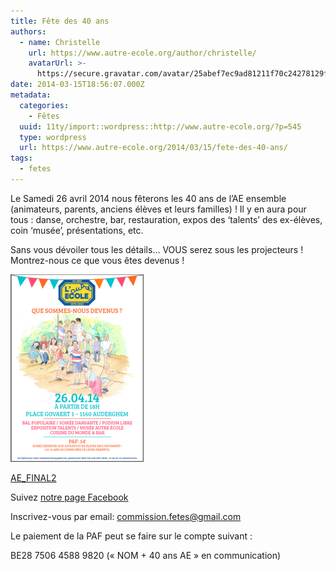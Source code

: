 ```yaml
---
title: Fête des 40 ans
authors:
  - name: Christelle
    url: https://www.autre-ecole.org/author/christelle/
    avatarUrl: >-
      https://secure.gravatar.com/avatar/25abef7ec9ad81211f70c24278129fd2?s=96&d=mm&r=g
date: 2014-03-15T18:56:07.000Z
metadata:
  categories:
    - Fêtes
  uuid: 11ty/import::wordpress::http://www.autre-ecole.org/?p=545
  type: wordpress
  url: https://www.autre-ecole.org/2014/03/15/fete-des-40-ans/
tags:
  - fetes
---
```

Le Samedi 26 avril 2014 nous fêterons les 40 ans de l’AE ensemble (animateurs, parents, anciens élèves et leurs familles) ! Il y en aura pour tous : danse, orchestre, bar, restauration, expos des ‘talents’ des ex-élèves, coin ‘musée’, présentations, etc.

Sans vous dévoiler tous les détails… VOUS serez sous les projecteurs ! Montrez-nous ce que vous êtes devenus !

[![40ans-ecole](40ans-ecole-213x300-u2QGbrtoiHTD.png)](http://www.autre-ecole.org/wp-content/uploads/2014/03/40ans-ecole.png)

[AE\_FINAL2](http://www.autre-ecole.org/wp-content/uploads/2014/03/AE_FINAL2.pdf)

Suivez [notre page Facebook](https://www.facebook.com/events/728049797213634/?source=1)

Inscrivez-vous par email: [commission.fetes@gmail.com](mailto:commission.fetes@gmail.com)

Le paiement de la PAF peut se faire sur le compte suivant :

BE28 7506 4588 9820 (« NOM + 40 ans AE » en communication)